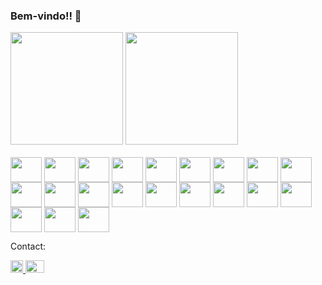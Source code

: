 ### Bem-vindo!! 👋

<div>
  <a href="https://github.com/giovannijanial"> </a>
  <img height="180em" src="https://github-readme-stats.vercel.app/api?username=giovannijanial&show_icons=true&theme=onedark"/>
  <img height="180em" src="https://github-readme-stats.vercel.app/api/top-langs/?username=giovannijanial&layout=compact&langs-count=16&theme=onedark"/>
<div>
<div style="display: inline_block"><br>
  <img align="center" width="50" height="40" src="https://cdn.jsdelivr.net/gh/devicons/devicon/icons/typescript/typescript-original.svg">
  <img align="center" width="50" height="40" src="https://cdn.jsdelivr.net/gh/devicons/devicon/icons/javascript/javascript-original.svg">
  <img align="center" width="50" height="40" src="https://cdn.jsdelivr.net/gh/devicons/devicon/icons/csharp/csharp-original.svg">
  <img align="center" width="50" height="40" src="https://cdn.jsdelivr.net/gh/devicons/devicon/icons/java/java-original.svg">
  <img align="center" width="50" height="40" src="https://cdn.jsdelivr.net/gh/devicons/devicon/icons/nodejs/nodejs-original.svg">
  <img align="center" width="50" height="40" src="https://cdn.jsdelivr.net/gh/devicons/devicon/icons/nestjs/nestjs-plain.svg">
  <img align="center" width="50" height="40" src="https://cdn.jsdelivr.net/gh/devicons/devicon/icons/python/python-original.svg">
  <img align="center" width="50" height="40" src="https://cdn.jsdelivr.net/gh/devicons/devicon/icons/spring/spring-original.svg">
  <img align="center" width="50" height="40" src="https://cdn.jsdelivr.net/gh/devicons/devicon/icons/dotnetcore/dotnetcore-original.svg">
  <img align="center" width="50" height="40" src="https://cdn.jsdelivr.net/gh/devicons/devicon/icons/html5/html5-original.svg">
  <img align="center" width="50" height="40" src="https://cdn.jsdelivr.net/gh/devicons/devicon/icons/css3/css3-original.svg">
  <img align="center" width="50" height="40" src="https://cdn.jsdelivr.net/gh/devicons/devicon/icons/react/react-original.svg">
  <img align="center" width="50" height="40" src="https://cdn.jsdelivr.net/gh/devicons/devicon/icons/materialui/materialui-original.svg">
  <img align="center" width="50" height="40" src="https://cdn.jsdelivr.net/gh/devicons/devicon/icons/tailwindcss/tailwindcss-plain.svg">
  <img align="center" width="50" height="40" src="https://cdn.jsdelivr.net/gh/devicons/devicon/icons/bootstrap/bootstrap-original.svg">
  <img align="center" width="50" height="40" src="https://cdn.jsdelivr.net/gh/devicons/devicon/icons/postgresql/postgresql-original.svg">
  <img align="center" width="50" height="40" src="https://cdn.jsdelivr.net/gh/devicons/devicon/icons/mysql/mysql-original.svg">
  <img align="center" width="50" height="40" src="https://cdn.jsdelivr.net/gh/devicons/devicon/icons/microsoftsqlserver/microsoftsqlserver-plain.svg">
  <img align="center" width="50" height="40" src="https://cdn.jsdelivr.net/gh/devicons/devicon/icons/mongodb/mongodb-original.svg">
  <img align="center" width="50" height="40" src="https://cdn.jsdelivr.net/gh/devicons/devicon/icons/firebase/firebase-plain.svg">
  <img align="center" width="50" height="40" src="https://cdn.jsdelivr.net/gh/devicons/devicon/icons/docker/docker-original.svg">
</div>
  
<div>
  <p> Contact: </p>
  <a href="https://www.linkedin.com/in/gpjanial/">
    <img width="20" height="20" src="https://cdn.jsdelivr.net/gh/devicons/devicon/icons/linkedin/linkedin-original.svg" />
  </a>
  <a href="https://twitter.com/giovannijanial">
    <img width="30" height="20" src="https://cdn.jsdelivr.net/gh/devicons/devicon/icons/twitter/twitter-original.svg" /> 
  </a> 
</div>
